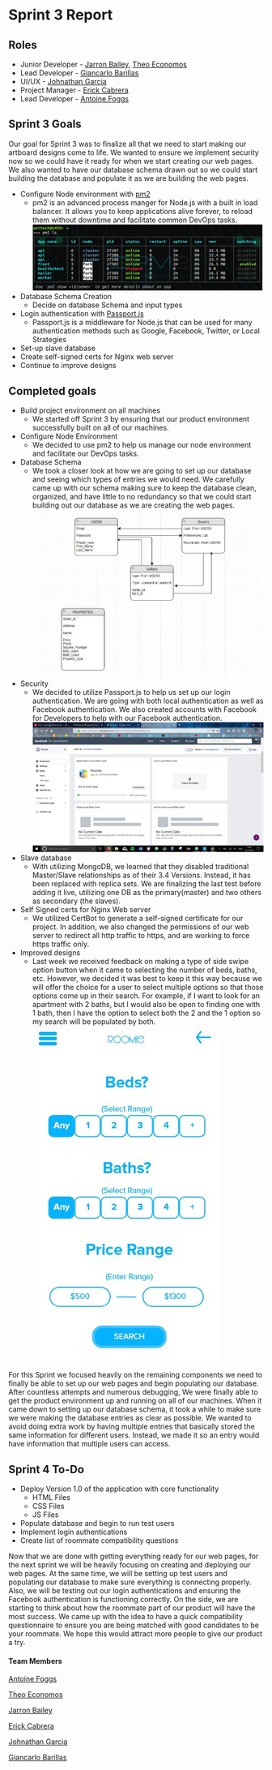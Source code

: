 # Sprint 3 Report

## Roles

- Junior Developer - [Jarron Bailey](https://github.com/jarronb), [Theo Economos](https://github.com/teconomo)
- Lead Developer - [Giancarlo Barillas](https://github.com/giancarlobarillas)
- UI/UX - [Johnathan Garcia](https://github.com/)
- Project Manager - [Erick Cabrera](https://github.com/ecabrera796)
- Lead Developer - [Antoine Foggs](https://github.com/AFoggs)

## Sprint 3 Goals

Our goal for Sprint 3 was to finalize all that we need to start making our artboard designs come to life. We wanted to ensure we implement security now so we could have it ready for when we start creating our web pages. We also wanted to have our database schema drawn out so we could start building the database and populate it as we are building the web pages.

- Configure Node environment with [pm2](http://pm2.keymetrics.io/)
  - pm2 is an advanced process manger for Node.js with a built in load balancer. It allows you to keep applications alive forever, to reload them without downtime and facilitate common DevOps tasks.  
    ![pm2 screenshot](../../images/sprint2/pm2.PNG)
- Database Schema Creation
  - Decide on database Schema and input types
- Login authentication with [Passport.js](http://www.passportjs.org/)
  - Passport.js is a middleware for Node.js that can be used for many authentication methods such as Google, Facebook, Twitter, or Local Strategies
- Set-up slave database
- Create self-signed certs for Nginx web server
- Continue to improve designs

## Completed goals

- Build project environment on all machines
  - We started off Sprint 3 by ensuring that our product environment successfully built on all of our machines.
- Configure Node Environment
  - We decided to use pm2 to help us manage our node environment and facilitate our DevOps tasks.
- Database Schema
  - We took a closer look at how we are going to set up our database and seeing which types of entries we would need. We carefully came up with our schema making sure to keep the database clean, organized, and have little to no redundancy so that we could start building out our database as we are creating the web pages.
  ![DB Schema](../../images/sprint3/ERD_roomie.JPG)
- Security
  - We decided to utilize Passport.js to help us set up our login authentication. We are going with both local authentication as well as Facebook authentication. We also created accounts with Facebook for Developers to help with our Facebook authentication.
  ![Facebok for Developers](../../images/sprint3/fbdev.png)
- Slave database
  - With utilizing MongoDB, we learned that they disabled traditional Master/Slave relationships as of their 3.4 Versions. Instead, it has been replaced with replica sets. We are finalizing the last test before adding it live, utilizing one DB as the primary(master) and two others as secondary (the slaves).
- Self Signed certs for Nginx Web server
  - We utilized CertBot to generate a self-signed certificate for our project. In addition, we also changed the permissions of our web server to redirect all http traffic to https, and are working to force https traffic only.
- Improved designs
  - Last week we received feedback on making a type of side swipe option button when it came to selecting the number of beds, baths, etc. However, we decided it was best to keep it this way because we will offer the choice for a user to select multiple options so that those options come up in their search. For example, if I want to look for an apartment with 2 baths, but I would also be open to finding one with 1 bath, then I have the option to select both the 2 and the 1 option so my search will be populated by both.
  ![Bed and Bath Filter](../../design-files/snippet-pictures/filter-bedbathprice.JPG)

For this Sprint we focused heavily on the remaining components we need to finally be able to set up our web pages and begin populating our database. After countless attempts and numerous debugging, We were finally able to get the product environment up and running on all of our machines. When it came down to setting up our database schema, it took a while to make sure we were making the database entries as clear as possible. We wanted to avoid doing extra work by having multiple entries that basically stored the same information for different users. Instead, we made it so an entry would have information that multiple users can access.

## Sprint 4 To-Do

- Deploy Version 1.0 of the application with core functionality
  - HTML Files
  - CSS Files
  - JS Files
- Populate database and begin to run test users
- Implement login authentications
- Create list of roommate compatibility questions

Now that we are done with getting everything ready for our web pages, for the next sprint we will be heavily focusing on creating and deploying our web pages. At the same time, we will be setting up test users and populating our database to make sure everything is connecting properly. Also, we will be testing out our login authentications and ensuring the Facebook authentication is functioning correctly. On the side, we are starting to think about how the roommate part of our product will have the most success. We came up with the idea to have a quick compatibility questionnaire to ensure you are being matched with good candidates to be your roommate. We hope this would attract more people to give our product a try.


#### Team Members

[Antoine Foggs](https://github.com/AFoggs)

[Theo Economos](https://github.com/teconomo)

[Jarron Bailey](https://github.com/jarronb)

[Erick Cabrera](https://github.com/ecabrera796)

[Johnathan Garcia](https://github.com/)

[Giancarlo Barillas](https://github.com/giancarlobarillas)

